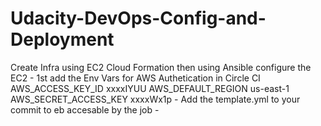 # Udacity-DevOps-Config-and-Deployment
Create Infra using EC2 Cloud Formation then using Ansible configure the EC2
    -   1st add the Env Vars for AWS Authetication in Circle CI
            AWS_ACCESS_KEY_ID	xxxxIYUU
            AWS_DEFAULT_REGION	us-east-1 
            AWS_SECRET_ACCESS_KEY xxxxWx1p
    -   Add the template.yml to your commit to eb accesable by the job
    -   

